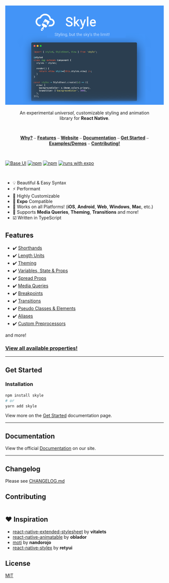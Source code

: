 <p align="center">
  <a href="#"><img src="./docs/assets/banner.png" /></a>
</p>

<p align='center'>
  An experimental <em>universal</em>, customizable styling and animation <br />
  library for <strong>React Native</strong>.
</p>
<br/>

<p align="center">
  <a href='#why'><strong>Why?</strong></a> ⎯
  <a href='#features'><strong>Features</strong></a> ⎯ 
  <a href='https://skyle.js.org'><strong>Website</strong></a> ⎯ 
  <a href='#documentation'><strong>Documentation</strong></a> ⎯ 
  <a href='#get-started'><strong>Get Started</strong></a> ⎯ 
  <a href='https://skyle.js.org/docs'><strong>Examples/Demos</strong></a> ⎯ 
  <a href='#contributing'><strong>Contributing!</strong></a>
</p>
<br/>

<p align="center">

[![Base UI](https://img.shields.io/npm/v/skyle?style=flat-square)](https://www.npmjs.com/package/skyle)
[![npm](https://img.shields.io/npm/l/skyle?style=flat-square)](https://www.npmjs.com/package/skyle)
[![npm](https://img.shields.io/badge/types-included-blue?style=flat-square)](https://www.npmjs.com/package/skyle)
[![runs with expo](https://img.shields.io/badge/Runs%20with%20Expo-4630EB.svg?style=flat-square&logo=EXPO&labelColor=f3f3f3&logoColor=000)](https://expo.io/@skylejs/skyle-example)

</p>
<br/>

- 💡 Beautiful & Easy Syntax
- ⚡ Performant
- 🎨 Highly Customizable
- 🔼 **Expo** Compatible
- 🧩 Works on all Platforms! (**iOS**, **Android**, **Web**, **Windows**, **Mac**, etc.)
- 🌟 Supports **Media Queries**, **Theming**, **Transitions** and more!
- ☑️ Written in TypeScript

## Features

- ✔️ [Shorthands](#documentation)
- ✔️ [Length Units](#documentation)
- ✔️ [Theming](#documentation)
- ✔️ [Variables, State & Props](#documentation)
- ✔️ [Spread Props](#documentation)
- ✔️ [Media Queries](#documentation)
- ✔️ [Breakpoints](#documentation)
- ✔️ [Transitions](#documentation)
- ✔️ [Pseudo Classes & Elements](#documentation)
- ✔️ [Aliases](#documentation)
- ✔️ [Custom Preprocessors](#documentation)

and more!

### [View all available properties!](https://skyle.js.org/docs/api/properties)

---

## Get Started

### Installation

```bash
npm install skyle
# or
yarn add skyle
```

View more on the [Get Started](https://skyle.js.org/docs/get-started) documentation page.

---

## Documentation

View the official [Documentation](https://skyle.js.org/docs/get-started) on our site.

---

## Changelog

Please see [CHANGELOG.md](CHANGELOG.md)

## Contributing

```

```

## ❤️ Inspiration

- [react-native-extended-stylesheet](https://github.com/vitalets/react-native-extended-stylesheet) by **vitalets**
- [react-native-animatable](https://github.com/oblador/react-native-animatable) by **oblador**
- [moti](https://github.com/nandorojo/moti) by **nandorojo**
- [react-native-stylex](https://github.com/retyui/react-native-stylex) by **retyui**

## License

[MIT](LICENSE)
